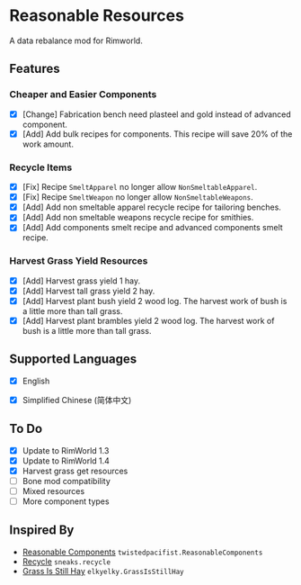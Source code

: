 # Reasonable Resources
A data rebalance mod for Rimworld.

## Features

### Cheaper and Easier Components

- [x] [Change] Fabrication bench need plasteel and gold instead of advanced component.
- [x] [Add] Add bulk recipes for components. This recipe will save 20% of the work amount.

### Recycle Items

- [x] [Fix] Recipe `SmeltApparel` no longer allow `NonSmeltableApparel`.
- [x] [Fix] Recipe `SmeltWeapon`  no longer allow `NonSmeltableWeapons`.
- [x] [Add] Add non smeltable apparel recycle recipe for tailoring benches.
- [x] [Add] Add non smeltable  weapons recycle recipe for smithies.
- [x] [Add] Add components smelt recipe and advanced components smelt recipe.

### Harvest Grass Yield Resources

- [x] [Add] Harvest grass yield 1 hay.
- [x] [Add] Harvest tall grass yield 2 hay.
- [x] [Add] Harvest plant bush yield 2 wood log. The harvest work of bush is a little more than tall grass.
- [x] [Add] Harvest plant brambles yield 2 wood log. The harvest work of bush is a little more than tall grass.

## Supported Languages

- [x] English

- [x] Simplified Chinese (简体中文)

## To Do

- [x] Update to RimWorld 1.3
- [x] Update to RimWorld 1.4
- [x] Harvest grass get resources
- [ ] Bone mod compatibility
- [ ] Mixed resources
- [ ] More component types

## Inspired By

* [Reasonable Components](https://steamcommunity.com/sharedfiles/filedetails/?id=1542915888) `twistedpacifist.ReasonableComponents`
* [Recycle](https://steamcommunity.com/sharedfiles/filedetails/?id=1534883539) `sneaks.recycle`
* [Grass Is Still Hay](https://steamcommunity.com/sharedfiles/filedetails/?id=2193891816) `elkyelky.GrassIsStillHay`



